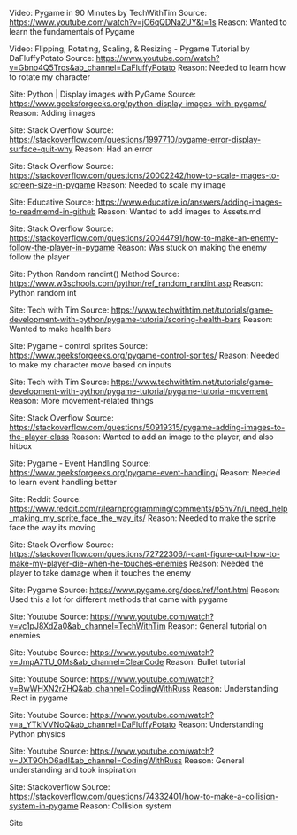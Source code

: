 Video: Pygame in 90 Minutes by TechWithTim
Source: https://www.youtube.com/watch?v=jO6qQDNa2UY&t=1s
Reason: Wanted to learn the fundamentals of Pygame

Video: Flipping, Rotating, Scaling, & Resizing - Pygame Tutorial by DaFluffyPotato
Source: https://www.youtube.com/watch?v=Gbno4Q5Tros&ab_channel=DaFluffyPotato
Reason: Needed to learn how to rotate my character

Site: Python | Display images with PyGame
Source: https://www.geeksforgeeks.org/python-display-images-with-pygame/
Reason: Adding images 

Site: Stack Overflow
Source: https://stackoverflow.com/questions/1997710/pygame-error-display-surface-quit-why
Reason: Had an error

Site: Stack Overflow 
Source: https://stackoverflow.com/questions/20002242/how-to-scale-images-to-screen-size-in-pygame
Reason: Needed to scale my image 

Site: Educative
Source: https://www.educative.io/answers/adding-images-to-readmemd-in-github
Reason: Wanted to add images to Assets.md 

Site: Stack Overflow
Source: https://stackoverflow.com/questions/20044791/how-to-make-an-enemy-follow-the-player-in-pygame
Reason: Was stuck on making the enemy follow the player 

Site: Python Random randint() Method
Source: https://www.w3schools.com/python/ref_random_randint.asp
Reason: Python random int

Site: Tech with Tim
Source: https://www.techwithtim.net/tutorials/game-development-with-python/pygame-tutorial/scoring-health-bars
Reason: Wanted to make health bars

Site: Pygame - control sprites 
Source: https://www.geeksforgeeks.org/pygame-control-sprites/
Reason: Needed to make my character move based on inputs

Site: Tech with Tim
Source: https://www.techwithtim.net/tutorials/game-development-with-python/pygame-tutorial/pygame-tutorial-movement
Reason: More movement-related things 

Site: Stack Overflow 
Source: https://stackoverflow.com/questions/50919315/pygame-adding-images-to-the-player-class
Reason: Wanted to add an image to the player, and also hitbox 

Site: Pygame - Event Handling 
Source: https://www.geeksforgeeks.org/pygame-event-handling/
Reason: Needed to learn event handling better 

Site: Reddit
Source: https://www.reddit.com/r/learnprogramming/comments/p5hv7n/i_need_help_making_my_sprite_face_the_way_its/
Reason: Needed to make the sprite face the way its moving 

Site: Stack Overflow
Source: https://stackoverflow.com/questions/72722306/i-cant-figure-out-how-to-make-my-player-die-when-he-touches-enemies
Reason: Needed the player to take damage when it touches the enemy

Site: Pygame
Source: https://www.pygame.org/docs/ref/font.html
Reason: Used this a lot for different methods that came with pygame

Site: Youtube 
Source: https://www.youtube.com/watch?v=vc1pJ8XdZa0&ab_channel=TechWithTim
Reason: General tutorial on enemies 

Site: Youtube
Source: https://www.youtube.com/watch?v=JmpA7TU_0Ms&ab_channel=ClearCode
Reason: Bullet tutorial 

Site: Youtube
Source: https://www.youtube.com/watch?v=BwWHXN2rZHQ&ab_channel=CodingWithRuss
Reason: Understanding .Rect in pygame 

Site: Youtube
Source: https://www.youtube.com/watch?v=a_YTklVVNoQ&ab_channel=DaFluffyPotato
Reason: Understanding Python physics 

Site: Youtube 
Source: https://www.youtube.com/watch?v=JXT9OhO6adI&ab_channel=CodingWithRuss
Reason: General understanding and took inspiration 

Site: Stackoverflow 
Source: https://stackoverflow.com/questions/74332401/how-to-make-a-collision-system-in-pygame
Reason: Collision system 

Site
